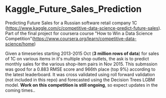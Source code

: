 # Kaggle_Future_Sales_Prediction
Predicting Future Sales for a Russian software retail company 1C (https://www.kaggle.com/c/competitive-data-science-predict-future-sales). Part of the final project for coursera course "How to Win a Data Science Competition"(https://www.coursera.org/learn/competitive-data-science/home)

Given a timeseries starting 2013-2015 Oct (**3 million rows of data**) for sales of 1C on various items in it's multiple shop outlets, the ask is to predict monthly sales for the various shop-item pairs in Nov 2015.
This submssion was good for a 0.883 RMSE score and 966th place (top 9%) according to the latest leaderboard. It was cross validated using roll forward validation (not included in this repo) and forecasted using the Decision Trees LGBM model. **Work on this competition is still ongoing**, so expect updates in the coming times..
